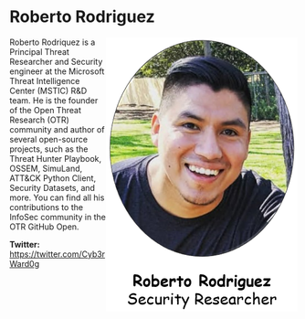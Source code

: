 # Roberto Rodriguez

<img style="float: right;" src="../images/collaborators/Roberto-Rodriguez.png">

Roberto Rodriquez is a Principal Threat Researcher and Security engineer at the Microsoft Threat Intelligence Center (MSTIC) R&D team. He is the founder of the Open Threat Research (OTR) community and author of several open-source projects, such as the Threat Hunter Playbook, OSSEM, SimuLand, ATT&CK Python Client, Security Datasets, and more. You can find all his contributions to the InfoSec community in the OTR GitHub Open.

**Twitter:** https://twitter.com/Cyb3rWard0g